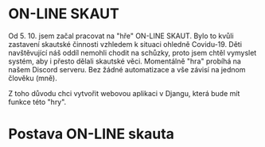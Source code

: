 # ON-LINE SKAUT

Od 5. 10. jsem začal pracovat na "hře" ON-LINE SKAUT. 
Bylo to kvůli zastavení skautské činnosti vzhledem k situaci ohledně Covidu-19.
Děti navštěvující náš oddíl nemohli chodit na schůzky, proto jsem chtěl vymyslet systém, aby i přesto dělali skautské věci.
Momentálně "hra" probíhá na našem Discord serveru. Bez žádné automatizace a vše závisí na jednom člověku (mně).

Z toho důvodu chci vytvořit webovou aplikaci v Djangu, která bude mít funkce této "hry".

# Postava ON-LINE skauta
